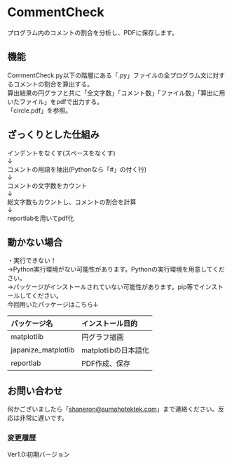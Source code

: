 # CommentCheck<br>
プログラム内のコメントの割合を分析し、PDFに保存します。

## 機能<br>
CommentCheck.py以下の階層にある「.py」ファイルの全プログラム文に対するコメントの割合を算出する。<br>
算出結果の円グラフと共に「全文字数」「コメント数」「ファイル数」「算出に用いたファイル」をpdfで出力する。<br>
「circle.pdf」を参照。<br>

## ざっくりとした仕組み<br>
インデントをなくす(スペースをなくす)<br>
↓<br>
コメントの用語を抽出(Pythonなら「#」の付く行)<br>
↓<br>
コメントの文字数をカウント<br>
↓<br>
総文字数もカウントし、コメントの割合を計算<br>
↓<br>
reportlabを用いてpdf化<br>

## 動かない場合<br>
・実行できない！<br>
→Python実行環境がない可能性があります。Pythonの実行環境を用意してください。<br>
→パッケージがインストールされていない可能性があります。pip等でインストールしてください。<br>
今回用いたパッケージはこちら↓<br>

| パッケージ名        | インストール目的        |
|:-------------------|:----------------------|
| matplotlib         | 円グラフ描画           |
| japanize_matplotlib| matplotlibの日本語化   |
| reportlab          | PDF作成、保存          |

## お問い合わせ<br>
何かございましたら「shaneron@sumahotektek.com」まで連絡ください。反応は非常に遅いです。<br>

### 変更履歴<br>
Ver1.0:初期バージョン
